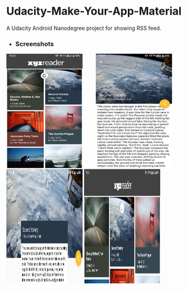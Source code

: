 # Udacity-Make-Your-App-Material
A Udacity Android Nanodegree project for showing RSS feed.

+ ### Screenshots
<img src="https://raw.githubusercontent.com/Dex1019/Udacity-Make-Your-App-Material/master/screenshots/1.png" width="200" height="300"/>&nbsp;&nbsp; &nbsp;&nbsp; &nbsp;&nbsp; 
<img src="https://raw.githubusercontent.com/Dex1019/Udacity-Make-Your-App-Material/master/screenshots/2.png" width="200" height="300"/>&nbsp;&nbsp; &nbsp;&nbsp; &nbsp;&nbsp;
<img src="https://raw.githubusercontent.com/Dex1019/Udacity-Make-Your-App-Material/master/screenshots/3.png" width="200" height="300"/>
<img src="https://raw.githubusercontent.com/Dex1019/Udacity-Make-Your-App-Material/master/screenshots/4.png" width="200" height="300"/>
